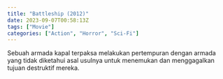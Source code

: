 ```yaml
---
title: "Battleship (2012)"
date: 2023-09-07T00:58:13Z
tags: ["Movie"]
categories: ["Action", "Horror", "Sci-Fi"]
---
```


Sebuah armada kapal terpaksa melakukan pertempuran dengan armada yang tidak diketahui asal usulnya untuk menemukan dan menggagalkan tujuan destruktif mereka.

<mux-player stream-type="on-demand"
  src="https://kp3d-my.sharepoint.com/personal/ryoo_kp3d_onmicrosoft_com/_layouts/15/download.aspx?share=EWk9CEY8wMBEhfJXdEQxuK8B2QZTrlpTAH17siShqssDog" metadata-video-title="Battleship (2012)" prefer-playback="mse" controls>
  </mux-player>
  
  
  <script src="https://cdn.jsdelivr.net/npm/@mux/mux-player"></script>
  
 <script id="AHYcfu0089xnYpoYnGt4NdlA0200mX8U6RaupG6Ri2gjXg" type="application/ld+json">
 {
  "@context": "https://schema.org/",
  "@type": "VideoObject",
  "name": "Battleship (2012)",
  "contentUrl": "https://stream.mux.com/AHYcfu0089xnYpoYnGt4NdlA0200mX8U6RaupG6Ri2gjXg.m3u8",
  "thumbnailUrl": "https://www.themoviedb.org/t/p/original/tYOlq4QgkzFq3hTcdcqE7mrfFyi.jpg?width=314&fit_mode=preserve&time=25",
  "uploadDate": "2023-09-07T00:58:13Z",
}

</script>
